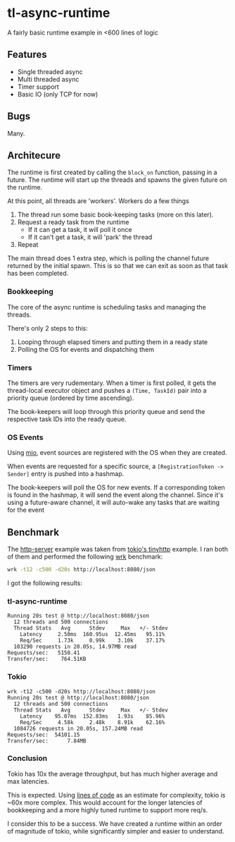 # tl-async-runtime

A fairly basic runtime example in <600 lines of logic

## Features

* Single threaded async
* Multi threaded async
* Timer support
* Basic IO (only TCP for now)

## Bugs

Many.

## Architecure

The runtime is first created by calling the `block_on` function, passing in a future.
The runtime will start up the threads and spawns the given future on the runtime.

At this point, all threads are 'workers'. Workers do a few things

1. The thread run some basic book-keeping tasks (more on this later).
2. Request a ready task from the runtime
    * If it can get a task, it will poll it once
    * If it can't get a task, it will 'park' the thread
3. Repeat

The main thread does 1 extra step, which is polling the channel future returned by the initial spawn.
This is so that we can exit as soon as that task has been completed.

### Bookkeeping

The core of the async runtime is scheduling tasks and managing the threads.

There's only 2 steps to this:
1. Looping through elapsed timers and putting them in a ready state
2. Polling the OS for events and dispatching them

### Timers

The timers are very rudementary. When a timer is first polled, it
gets the thread-local executor object and pushes a `(Time, TaskId)` pair
into a priority queue (ordered by time ascending).

The book-keepers will loop through this priority queue and send the respective task IDs
into the ready queue.

### OS Events

Using [mio](https://crates.io/crates/mio), event sources are registered
with the OS when they are created.

When events are requested for a specific source, a `[RegistrationToken -> Sender]` entry is pushed into
a hashmap.

The book-keepers will poll the OS for new events. If a corresponding token is found in the hashmap,
it will send the event along the channel. Since it's using a future-aware channel, it will auto-wake
any tasks that are waiting for the event

## Benchmark

The [http-server](examples/http-server.rs) example was taken from [tokio's tinyhttp](https://github.com/tokio-rs/tokio/blob/e8ae65a697d04aa11d5587c45caf999cb3b7f36e/examples/tinyhttp.rs) example.
I ran both of them and performed the following [wrk](https://github.com/wg/wrk) benchmark:

```sh
wrk -t12 -c500 -d20s http://localhost:8080/json
```

I got the following results:

### tl-async-runtime
```
Running 20s test @ http://localhost:8080/json
  12 threads and 500 connections
  Thread Stats   Avg      Stdev     Max   +/- Stdev
    Latency     2.50ms  160.95us  12.45ms   95.11%
    Req/Sec     1.73k     0.99k    3.10k    37.17%
  103290 requests in 20.05s, 14.97MB read
Requests/sec:   5150.41
Transfer/sec:    764.51KB
```

### Tokio
```
wrk -t12 -c500 -d20s http://localhost:8080/json
Running 20s test @ http://localhost:8080/json
  12 threads and 500 connections
  Thread Stats   Avg      Stdev     Max   +/- Stdev
    Latency    95.07ms  152.83ms   1.93s    85.96%
    Req/Sec     4.58k     2.48k    8.91k    62.16%
  1084726 requests in 20.05s, 157.24MB read
Requests/sec:  54101.15
Transfer/sec:      7.84MB
```

### Conclusion

Tokio has 10x the average throughput, but has much higher average and max latencies.

This is expected. Using [lines of code](https://gist.github.com/conradludgate/417ef86f1764b41606f400de247692bf) as an estimate for complexity, tokio is ~60x more complex.
This would account for the longer latencies of bookkeeping and a more highly tuned runtime to support more req/s.

I consider this to be a success.
We have created a runtime within an order of magnitude of tokio,
while significantly simpler and easier to understand.
